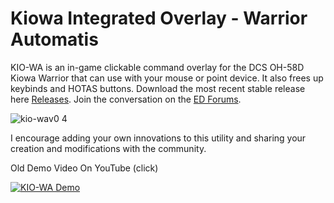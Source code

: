 # Kiowa Integrated Overlay - Warrior Automatis

KIO-WA is an in-game clickable command overlay for the DCS OH-58D Kiowa Warrior that can use with your mouse or point device. 
It also frees up keybinds and HOTAS buttons. Download the most recent stable release here [Releases](https://github.com/asherao/KIO-WA/releases). Join the conversation on the [ED Forums](https://forum.dcs.world/topic/351441-kiowa-integrated-overlay-warrior-automatis-kio-wa).

![kio-wav0 4](https://github.com/asherao/KIO-WA/assets/15984377/20a3e05e-bc59-4cdb-b2f0-8e877d6d0f40)

I encourage adding your own innovations to this utility and sharing your creation and modifications with the community. 

Old Demo Video On YouTube (click)

[![KIO-WA Demo](https://img.youtube.com/vi/wVOmkaB1c6A/0.jpg)](https://www.youtube.com/watch?v=wVOmkaB1c6A)

